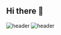 ## Hi there 👋
![header](https://capsule-render.vercel.app/api?type=soft&color=auto&height=300&section=header&text=Welcome!&fontSize=90)
![header](https://capsule-render.vercel.app/api?type=soft&color=auto&height=300&section=header&text=nooreong's%20Github&fontSize=90)
<!--
**nooreong2/nooreong2** is a ✨ _special_ ✨ repository because its `README.md` (this file) appears on your GitHub profile.

Here are some ideas to get you started:

- 🔭 I’m currently working on ...
- 🌱 I’m currently learning ...
- 👯 I’m looking to collaborate on ...
- 🤔 I’m looking for help with ...
- 💬 Ask me about ...
- 📫 How to reach me: ...
- 😄 Pronouns: ...
- ⚡ Fun fact: ...
-->
